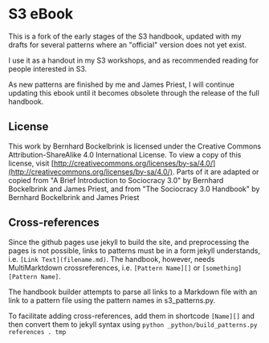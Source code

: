 # S3 eBook

This is a fork of the early stages of the S3 handbook, updated with my drafts for several patterns where an "official" version does not yet exist. 

I use it as a handout in my S3 workshops, and as recommended reading for people interested in S3. 

As new patterns are finished by me and James Priest, I will continue updating this ebook until it becomes obsolete through the release of the full handbook.

## License 

This work by Bernhard Bockelbrink is licensed under the Creative Commons Attribution-ShareAlike 4.0 International License. To view a copy of this license, visit [http://creativecommons.org/licenses/by-sa/4.0/](http://creativecommons.org/licenses/by-sa/4.0/). Parts of it are adapted or copied from "A Brief Introduction to Sociocracy 3.0" by Bernhard Bockelbrink and James Priest, and from "The Sociocracy 3.0 Handbook" by Bernhard Bockelbrink and James Priest



## Cross-references

Since the github pages use jekyll to build the site, and preprocessing the pages is not possible, links to patterns must be in a form jekyll understands, i.e. `[Link Text](filename.md)`. The handbook, however, needs MultiMarktdown crossreferences, i.e. `[Pattern Name][]` or `[something][Pattern Name]`.

The handbook builder attempts to parse all links to a Markdown file with an link to a pattern file using the pattern names in s3_patterns.py.

To facilitate adding cross-references, add them in shortcode `[Name][]` and then convert them to jekyll syntax using `python _python/build_patterns.py references . tmp`



